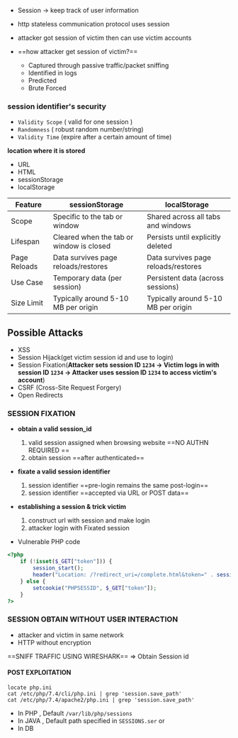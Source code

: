 - Session -> keep track of user information
- http stateless communication protocol uses session

- attacker got session of victim then can use victim accounts
- ==how attacker get session of victim?==
	-  Captured through passive traffic/packet sniffing
	- Identified in logs
	- Predicted
	- Brute Forced


### session identifier's security

- `Validity Scope` ( valid for one session )
- `Randomness` ( robust random number/string)
- `Validity Time` (expire after a certain amount of time)

**location where it is stored**

- URL
- HTML
- sessionStorage
- localStorage

|Feature|sessionStorage|localStorage|
|---|---|---|
|Scope|Specific to the tab or window|Shared across all tabs and windows|
|Lifespan|Cleared when the tab or window is closed|Persists until explicitly deleted|
|Page Reloads|Data survives page reloads/restores|Data survives page reloads/restores|
|Use Case|Temporary data (per session)|Persistent data (across sessions)|
|Size Limit|Typically around 5-10 MB per origin|Typically around 5-10 MB per origin|



## Possible Attacks

- XSS
- Session Hijack(get victim session id and use to login)
- Session Fixation(**Attacker sets session ID `1234` → Victim logs in with session ID `1234` → Attacker uses session ID `1234` to access victim's account**)
- CSRF (Cross-Site Request Forgery)
- Open Redirects


### SESSION FIXATION

- **obtain a valid session_id**
	1) valid session assigned when browsing website ==NO AUTHN REQUIRED ==
	2) obtain session ==after authenticated==
- **fixate a valid session identifier**
	1) session identifier ==pre-login remains the same post-login==
	2) session identifier ==accepted via URL or POST data==
- **establishing a session & trick victim** 
	1) construct url with session and make login
	2) attacker login with Fixated session

- Vulnerable PHP code
```php
<?php
    if (!isset($_GET["token"])) {
        session_start();
        header("Location: /?redirect_uri=/complete.html&token=" . session_id());
    } else {
        setcookie("PHPSESSID", $_GET["token"]);
    }
?>
``` 


### SESSION OBTAIN WITHOUT USER INTERACTION


- attacker and victim in same network
- HTTP without encryption 


==SNIFF TRAFFIC USING WIRESHARK== => Obtain Session id


#### POST EXPLOITATION

```shell-session
locate php.ini
cat /etc/php/7.4/cli/php.ini | grep 'session.save_path'
cat /etc/php/7.4/apache2/php.ini | grep 'session.save_path'
```


- In PHP , Default `/var/lib/php/sessions`
- In JAVA , Default path specified in `SESSIONS.ser`
or
- In DB


